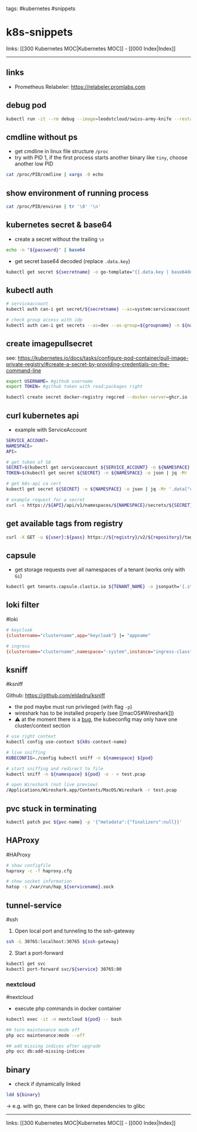 tags: #kubernetes #snippets

# k8s-snippets

links: [[300 Kubernetes MOC|Kubernetes MOC]] - [[000 Index|Index]]

---

## links
- Prometheus Relabeler: https://relabeler.promlabs.com

## debug pod

```bash
kubectl run -it --rm debug --image=leodotcloud/swiss-army-knife --restart=Never -- bash
```

## cmdline without ps
- get cmdline in linux file structure `/proc`
- try with PID 1, if the first process starts another binary like `tiny`, choose another low PID

```bash
cat /proc/PID/cmdline | xargs -0 echo
```

## show environment of running process
```bash
cat /proc/PID/environ | tr '\0' '\n'
```

## kubernetes secret & base64
- create a secret without the trailing `\n`
```bash
echo -n "${password}" | base64
```

- get secret base64 decoded (replace `.data.key`)
```bash
kubectl get secret ${secretname} -o go-template="{{.data.key | base64decode}}"
```

## kubectl auth
```bash
# serviceaccount
kubectl auth can-i get secret/${secretname} --as=system:serviceaccount:${namespace}:${serviceaccount} -n ${namespace}

# check group access with idp
kubectl auth can-i get secrets --as=dev --as-group=${groupname} -n ${namespace}
```

## create imagepullsecret
see: https://kubernetes.io/docs/tasks/configure-pod-container/pull-image-private-registry/#create-a-secret-by-providing-credentials-on-the-command-line

```bash
export USERNAME= #github username
export TOKEN= #github token with read:packages right

kubectl create secret docker-registry regcred --docker-server=ghcr.io --docker-username=${USERNAME} --docker-password=${TOKEN} --dry-run=client -o yaml
```

## curl kubernetes api
- example with ServiceAccount

```bash
SERVICE_ACCOUNT=
NAMESPACE=
API=

# get token of SA
SECRET=$(kubectl get serviceaccount ${SERVICE_ACCOUNT} -n ${NAMESPACE} -o json | jq -Mr '.secrets[].name | select(contains("token"))')
TOKEN=$(kubectl get secret ${SECRET} -n ${NAMESPACE} -o json | jq -Mr '.data.token' | base64 -d)

# get k8s-api ca cert
kubectl get secret ${SECRET} -n ${NAMESPACE} -o json | jq -Mr '.data["ca.crt"]' | base64 -d > ca.crt

# example request for a secret
curl -s https://${API}/api/v1/namespaces/${NAMESPACE}/secrets/${SECRET} --header "Authorization: Bearer $TOKEN" --cacert ca.crt | jq -Mr '.data'
```

## get available tags from registry
```bash
curl -X GET -u ${user}:${pass} https://${registry}/v2/${repository}/tags/list
```

## capsule
- get storage requests over all namespaces of a tenant (works only with `Gi`)
```bash
kubectl get tenants.capsule.clastix.io ${TENANT_NAME} -o jsonpath='{.status.namespaces}' | jq -rc '.[]' | while read i; do; kubectl get pvc -n $i -o jsonpath='{.items[*].status.capacity.storage}' | sed "s/Gi/\n/g"; done | awk '{s+=$1} END {printf "%.0f", s}'
```

## loki filter
#loki

```bash
# keycloak
{clustername="clustername",app="keycloak"} |= "appname"

# ingress
{clustername="clustername",namespace="-system",instance="ingress-class"} |= "app.domain"
```
 
## ksniff
#ksniff

Github: https://github.com/eldadru/ksniff

- the pod maybe must run privileged (with flag `-p`)
- wireshark has to be installed properly (see [[macOS#Wireshark]])
- ⚠️ at the moment there is a [bug](https://github.com/eldadru/ksniff/issues/150), the kubeconfig may only have one cluster/context section

```bash
# use right context
kubectl config use-context ${k8s-context-name}

# live sniffing
KUBECONFIG=./config kubectl sniff -n ${namespace} ${pod}

# start sniffing and redirect to file
kubectl sniff -n ${namespace} ${pod} -o - > test.pcap

# open Wireshark (not live preview)
/Applications/Wireshark.app/Contents/MacOS/Wireshark -r test.pcap
```

## pvc stuck in terminating
```bash
kubectl patch pvc ${pvc-name} -p '{"metadata":{"finalizers":null}}'
```

## HAProxy
#HAProxy

```bash
# show configfile
haproxy -c -f haproxy.cfg

# show socket information
hatop -s /var/run/hap_${servicename}.sock
```

## tunnel-service
#ssh
1. Open local port and tunneling to the ssh-gateway
```bash
ssh -L 30765:localhost:30765 ${ssh-gateway}
```
2. Start a port-forward
```bash
kubectl get svc
kubectl port-forward svc/${service} 30765:80
```

### nextcloud
#nextcloud

- execute php commands in docker container
```bash
kubectl exec -it -n nextcloud ${pod} -- bash

## turn maintenance mode off
php occ maintenance:mode --off

## add missing indices after upgrade
php occ db:add-missing-indices
```

## binary
- check if dynamically linked
```bash
ldd ${binary}
```
-> e.g. with go, there can be linked dependencies to glibc

---
links: [[300 Kubernetes MOC|Kubernetes MOC]] - [[000 Index|Index]]
